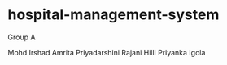 # hospital-management-system

Group A

Mohd Irshad
Amrita Priyadarshini
Rajani Hilli
Priyanka Igola
